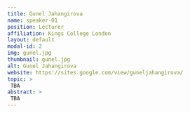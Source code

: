 ```yaml
---
title: Gunel Jahangirova
name: speaker-01
position: Lecturer
affiliation: Kings College London
layout: default
modal-id: 2
img: gunel.jpg
thumbnail: gunel.jpg
alt: Gunel Jahangirova
website: https://sites.google.com/view/guneljahangirova/
topic: >
 TBA
abstract: >
 TBA
---
```

